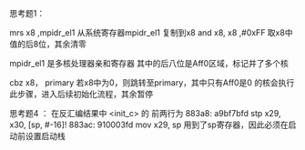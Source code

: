 思考题1：

mrs x8 ,mpidr_el1 
从系统寄存器mpidr_el1 复制到x8
and x8, x8 ,#0xFF 
取x8中值的后8位，其余清零

mpidr_el1 是多核处理器亲和寄存器
其中的后八位是Aff0区域，标记并了多个核

cbz x8， primary 
若x8中为0，则跳转至primary，其中只有Aff0是0 的核会执行此步骤，进入后续初始化流程，其余暂停


思考题4 ：
在反汇编结果中 <init_c> 的 前两行为
   883a8:	a9bf7bfd 	stp	x29, x30, [sp, #-16]!
   883ac:	910003fd 	mov	x29, sp
用到了sp寄存器，因此必须在启动前设置启动栈